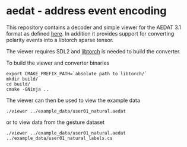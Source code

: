 # aedat - address event encoding 

This repository contains a decoder and simple viewer for the AEDAT 3.1 format as defined
[here](https://inivation.com/support/software/fileformat/#formats). In addition it provides
support for converting polarity events into a libtorch sparse tensor.

The viewer requires SDL2 and [libtorch](https://pytorch.org/cppdocs/installing.html) is needed to build the converter.

To build the viewer and converter binaries
```
export CMAKE_PREFIX_PATH=`absolute path to libtorch/`
mkdir build/
cd build/
cmake -GNinja ..
```

The viewer can then be used to view the example data
```
./viewer ../example_data/user01_natural.aedat
```
or to view data from the gesture dataset
```
./viewer ../example_data/user01_natural.aedat ../example_data/user01_natural_labels.cs
```